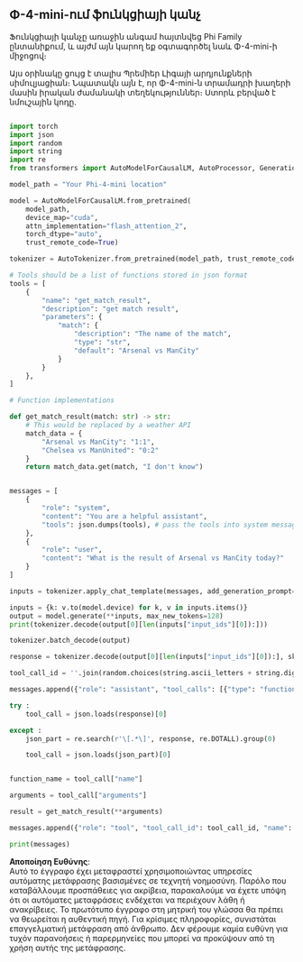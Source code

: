 ## **Φ-4-mini-ում ֆունկցիայի կանչ**

Ֆունկցիայի կանչը առաջին անգամ հայտնվեց Phi Family ընտանիքում, և այժմ այն կարող եք օգտագործել նաև Φ-4-mini-ի միջոցով։

Այս օրինակը ցույց է տալիս Պրեմիեր Լիգայի արդյունքների սիմուլյացիան։ Նպատակն այն է, որ Φ-4-mini-ն տրամադրի խաղերի մասին իրական ժամանակի տեղեկություններ։ Ստորև բերված է նմուշային կոդը․

```python

import torch
import json
import random
import string
import re
from transformers import AutoModelForCausalLM, AutoProcessor, GenerationConfig,pipeline,AutoTokenizer

model_path = "Your Phi-4-mini location"

model = AutoModelForCausalLM.from_pretrained(
    model_path,
    device_map="cuda",
    attn_implementation="flash_attention_2",
    torch_dtype="auto",
    trust_remote_code=True)

tokenizer = AutoTokenizer.from_pretrained(model_path, trust_remote_code=True)

# Tools should be a list of functions stored in json format
tools = [
    {
        "name": "get_match_result",
        "description": "get match result",
        "parameters": {
            "match": {
                "description": "The name of the match",
                "type": "str",
                "default": "Arsenal vs ManCity"
            }
        }
    },
]

# Function implementations

def get_match_result(match: str) -> str:
    # This would be replaced by a weather API
    match_data = {
        "Arsenal vs ManCity": "1:1",
        "Chelsea vs ManUnited": "0:2"
    }
    return match_data.get(match, "I don't know")


messages = [
    {
        "role": "system",
        "content": "You are a helpful assistant",
        "tools": json.dumps(tools), # pass the tools into system message using tools argument
    },
    {
        "role": "user",
        "content": "What is the result of Arsenal vs ManCity today?"
    }
]

inputs = tokenizer.apply_chat_template(messages, add_generation_prompt=True, return_dict=True, return_tensors="pt")

inputs = {k: v.to(model.device) for k, v in inputs.items()}
output = model.generate(**inputs, max_new_tokens=128)
print(tokenizer.decode(output[0][len(inputs["input_ids"][0]):]))

tokenizer.batch_decode(output)

response = tokenizer.decode(output[0][len(inputs["input_ids"][0]):], skip_special_tokens=True)

tool_call_id = ''.join(random.choices(string.ascii_letters + string.digits, k=9))

messages.append({"role": "assistant", "tool_calls": [{"type": "function", "id": tool_call_id, "function": response}]})

try :
    tool_call = json.loads(response)[0]

except :
    json_part = re.search(r'\[.*\]', response, re.DOTALL).group(0)

    tool_call = json.loads(json_part)[0]


function_name = tool_call["name"]   

arguments = tool_call["arguments"]

result = get_match_result(**arguments) 

messages.append({"role": "tool", "tool_call_id": tool_call_id, "name": "get_match_result", "content": str(result)})

print(messages)

```

**Αποποίηση Ευθύνης**:  
Αυτό το έγγραφο έχει μεταφραστεί χρησιμοποιώντας υπηρεσίες αυτόματης μετάφρασης βασισμένες σε τεχνητή νοημοσύνη. Παρόλο που καταβάλλουμε προσπάθειες για ακρίβεια, παρακαλούμε να έχετε υπόψη ότι οι αυτόματες μεταφράσεις ενδέχεται να περιέχουν λάθη ή ανακρίβειες. Το πρωτότυπο έγγραφο στη μητρική του γλώσσα θα πρέπει να θεωρείται η αυθεντική πηγή. Για κρίσιμες πληροφορίες, συνιστάται επαγγελματική μετάφραση από άνθρωπο. Δεν φέρουμε καμία ευθύνη για τυχόν παρανοήσεις ή παρερμηνείες που μπορεί να προκύψουν από τη χρήση αυτής της μετάφρασης.